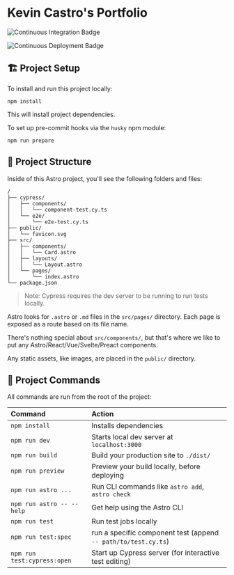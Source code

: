 # Kevin Castro's Portfolio

![Continuous Integration Badge](https://github.com/kevinthemself/portfolio/actions/workflows/continuous-integration.yml/badge.svg)

![Continuous Deployment Badge](https://github.com/kevinthemself/portfolio/actions/workflows/continuous-deployment.yml/badge.svg)

## 🏗️ Project Setup

To install and run this project locally:

```
npm install
```

This will install project dependencies.

To set up pre-commit hooks via the `husky` npm module:

```
npm run prepare
```

## 🚀 Project Structure

Inside of this Astro project, you'll see the following folders and files:

```
/
├── cypress/
│   ├── components/
│   │   └── component-test.cy.ts
│   └── e2e/
│       └── e2e-test.cy.ts
├── public/
│   └── favicon.svg
├── src/
│   ├── components/
│   │   └── Card.astro
│   ├── layouts/
│   │   └── Layout.astro
│   └── pages/
│       └── index.astro
└── package.json
```

> Note: Cypress requires the dev server to be running to run tests locally.

Astro looks for `.astro` or `.md` files in the `src/pages/` directory. Each page is exposed as a route based on its file name.

There's nothing special about `src/components/`, but that's where we like to put any Astro/React/Vue/Svelte/Preact components.

Any static assets, like images, are placed in the `public/` directory.

## 🧞 Project Commands

All commands are run from the root of the project:

| Command                     | Action                                                         |
| :-------------------------- | :------------------------------------------------------------- |
| `npm install`               | Installs dependencies                                          |
| `npm run dev`               | Starts local dev server at `localhost:3000`                    |
| `npm run build`             | Build your production site to `./dist/`                        |
| `npm run preview`           | Preview your build locally, before deploying                   |
| `npm run astro ...`         | Run CLI commands like `astro add`, `astro check`               |
| `npm run astro -- --help`   | Get help using the Astro CLI                                   |
| `npm run test`              | Run test jobs locally                                          |
| `npm run test:spec`         | run a specific component test (append `-- path/to/test.cy.ts`) |
| `npm run test:cypress:open` | Start up Cypress server (for interactive test editing)         |
